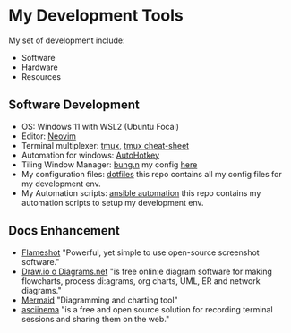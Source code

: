 # My Development Tools

My set of development include:
- Software
- Hardware
- Resources

## Software Development

- OS: Windows 11 with WSL2 (Ubuntu Focal)
- Editor: [Neovim](https://neovim.io/)
- Terminal multiplexer: [tmux](https://github.com/tmux/tmux), [tmux cheat-sheet](https://acloudguru.com/blog/engineering/tmux-cheat-sheet)
- Automation for windows: [AutoHotkey](https://www.autohotkey.com/)
- Tiling Window Manager: [bung.n](https://github.com/fuhsjr00/bug.n) my config [here](https://github.com/harleylara/bug.n-config)
- My configuration files: [dotfiles](https://github.com/harleylara/dotfiles) this repo contains all my config files for my development env.
- My Automation scripts: [ansible automation](https://github.com/harleylara/ansible) this repo contains my automation scripts to setup my development env.


## Docs Enhancement

- [Flameshot](https://flameshot.org/) "Powerful, yet simple to use open-source screenshot software."
- [Draw.io o Diagrams.net](https://app.diagrams.net/) "is free onlin:e diagram software for making flowcharts, process di:agrams, org charts, UML, ER and network diagrams."
- [Mermaid](https://mermaid-js.github.io/mermaid/#/) "Diagramming and charting tool"
- [asciinema](https://asciinema.org/) "is a free and open source solution for recording terminal sessions and sharing them on the web."
